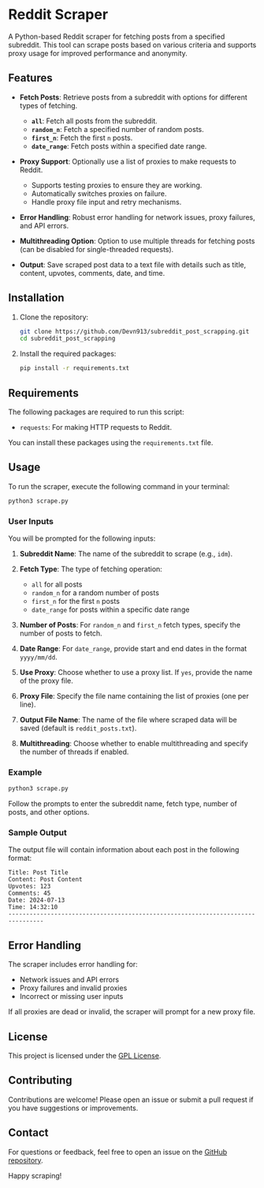 # Reddit Scraper

A Python-based Reddit scraper for fetching posts from a specified subreddit. This tool can scrape posts based on various criteria and supports proxy usage for improved performance and anonymity.

## Features

- **Fetch Posts**: Retrieve posts from a subreddit with options for different types of fetching.
  - **`all`**: Fetch all posts from the subreddit.
  - **`random_n`**: Fetch a specified number of random posts.
  - **`first_n`**: Fetch the first `n` posts.
  - **`date_range`**: Fetch posts within a specified date range.

- **Proxy Support**: Optionally use a list of proxies to make requests to Reddit.
  - Supports testing proxies to ensure they are working.
  - Automatically switches proxies on failure.
  - Handle proxy file input and retry mechanisms.

- **Error Handling**: Robust error handling for network issues, proxy failures, and API errors.

- **Multithreading Option**: Option to use multiple threads for fetching posts (can be disabled for single-threaded requests).

- **Output**: Save scraped post data to a text file with details such as title, content, upvotes, comments, date, and time.

## Installation

1. Clone the repository:
   ```bash
   git clone https://github.com/Devn913/subreddit_post_scrapping.git
   cd subreddit_post_scrapping
   ```

2. Install the required packages:
   ```bash
   pip install -r requirements.txt
   ```

## Requirements

The following packages are required to run this script:

- `requests`: For making HTTP requests to Reddit.

You can install these packages using the `requirements.txt` file.

## Usage

To run the scraper, execute the following command in your terminal:

```bash
python3 scrape.py
```

### User Inputs

You will be prompted for the following inputs:

1. **Subreddit Name**: The name of the subreddit to scrape (e.g., `idm`).
2. **Fetch Type**: The type of fetching operation:
   - `all` for all posts
   - `random_n` for a random number of posts
   - `first_n` for the first `n` posts
   - `date_range` for posts within a specific date range

3. **Number of Posts**: For `random_n` and `first_n` fetch types, specify the number of posts to fetch.
4. **Date Range**: For `date_range`, provide start and end dates in the format `yyyy/mm/dd`.
5. **Use Proxy**: Choose whether to use a proxy list. If `yes`, provide the name of the proxy file.
6. **Proxy File**: Specify the file name containing the list of proxies (one per line).
7. **Output File Name**: The name of the file where scraped data will be saved (default is `reddit_posts.txt`).
8. **Multithreading**: Choose whether to enable multithreading and specify the number of threads if enabled.

### Example

```bash
python3 scrape.py
```

Follow the prompts to enter the subreddit name, fetch type, number of posts, and other options.

### Sample Output

The output file will contain information about each post in the following format:

```
Title: Post Title
Content: Post Content
Upvotes: 123
Comments: 45
Date: 2024-07-13
Time: 14:32:10
--------------------------------------------------------------------------------
```

## Error Handling

The scraper includes error handling for:
- Network issues and API errors
- Proxy failures and invalid proxies
- Incorrect or missing user inputs

If all proxies are dead or invalid, the scraper will prompt for a new proxy file.

## License

This project is licensed under the [GPL License](https://opensource.org/licenses/GPL-3.0).

## Contributing

Contributions are welcome! Please open an issue or submit a pull request if you have suggestions or improvements.

## Contact

For questions or feedback, feel free to open an issue on the [GitHub repository](https://github.com/Devn913/subreddit_post_scrapping).

Happy scraping!


